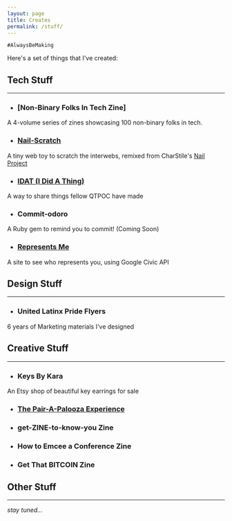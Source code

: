 ```yaml
---
layout: page
title: Creates
permalink: /stuff/
---
```


`#AlwaysBeMaking`

Here's a set of things that I've created:

## Tech Stuff
___
- ### [Non-Binary Folks In Tech Zine]
A 4-volume series of zines showcasing 100 non-binary folks in tech.

- ### [Nail-Scratch](https://glitch.com/~nail-scratch)
A tiny web toy to scratch the interwebs, remixed from CharStile's [Nail Project](https://glitch.com/~nails)

- ### [IDAT (I Did A Thing)](https://KaraAJC.github.io/idat)
A way to share things fellow QTPOC have made

- ### Commit-odoro
A Ruby gem to remind you to commit! (Coming Soon)

- ### [Represents Me](https://latinotechies.github.io/represents-me)
A site to see who represents you, using Google Civic API

## Design Stuff
---
- ### United Latinx Pride Flyers
6 years of Marketing materials I've designed

## Creative Stuff
___
- ### Keys By Kara
An Etsy shop of beautiful key earrings for sale

- ### [The Pair-A-Palooza Experience](https://github.com/KaraAJC/pair-a-palooza)

-  ### get-ZINE-to-know-you Zine

-  ### How to Emcee a Conference Zine

-  ### Get That BITCOIN Zine


## Other Stuff
___
*stay tuned...*

